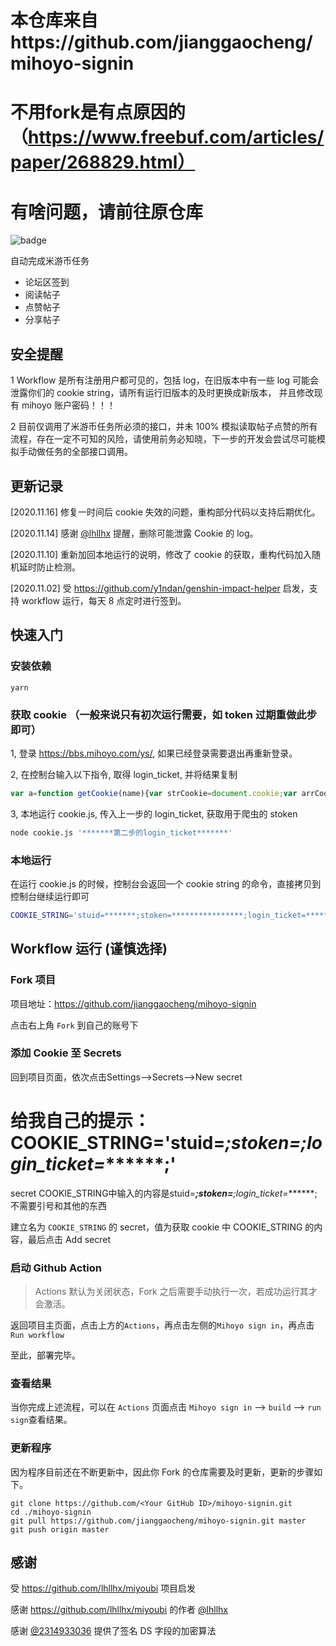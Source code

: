 # 本仓库来自https://github.com/jianggaocheng/mihoyo-signin
# 不用fork是有点原因的（https://www.freebuf.com/articles/paper/268829.html）
# 有啥问题，请前往原仓库

![badge](https://github.com/jianggaocheng/mihoyo-signin/workflows/Mihoyo%20SignIn/badge.svg)

自动完成米游币任务
- 论坛区签到
- 阅读帖子
- 点赞帖子
- 分享帖子

## 安全提醒  
1 Workflow 是所有注册用户都可见的，包括 log，在旧版本中有一些 log 可能会泄露你们的 cookie string，请所有运行旧版本的及时更换成新版本，
并且修改现有 mihoyo 账户密码！！！

2 目前仅调用了米游币任务所必须的接口，并未 100% 模拟读取帖子点赞的所有流程，存在一定不可知的风险，请使用前务必知晓，下一步的开发会尝试尽可能模拟手动做任务的全部接口调用。

## 更新记录 
[2020.11.16] 修复一时间后 cookie 失效的问题，重构部分代码以支持后期优化。

[2020.11.14] 感谢 [@lhllhx](https://github.com/lhllhx) 提醒，删除可能泄露 Cookie 的 log。

[2020.11.10] 重新加回本地运行的说明，修改了 cookie 的获取，重构代码加入随机延时防止检测。

[2020.11.02] 受 https://github.com/y1ndan/genshin-impact-helper 启发，支持 workflow 运行，每天 8 点定时进行签到。

## 快速入门

### 安装依赖
```
yarn
```

### 获取 cookie （一般来说只有初次运行需要，如 token 过期重做此步即可）
1, 登录 https://bbs.mihoyo.com/ys/, 如果已经登录需要退出再重新登录。

2, 在控制台输入以下指令, 取得 login_ticket, 并将结果复制
```javascript
var a=function getCookie(name){var strCookie=document.cookie;var arrCookie=strCookie.split("; ");for(var i=0;i<arrCookie.length;i++){var arr=arrCookie[i].split("=");if(arr[0]==name)return arr[1]}return""};console.log(a("login_ticket"));
```

3, 本地运行 cookie.js, 传入上一步的 login_ticket, 获取用于爬虫的 stoken
```bash
node cookie.js '*******第二步的login_ticket*******'
```

### 本地运行
在运行 cookie.js 的时候，控制台会返回一个 cookie string 的命令，直接拷贝到控制台继续运行即可
```bash
COOKIE_STRING='stuid=*******;stoken=****************;login_ticket=********************;' node index.js
```

## Workflow 运行 (谨慎选择)
### Fork 项目  

项目地址：https://github.com/jianggaocheng/mihoyo-signin  

点击右上角 `Fork` 到自己的账号下

### 添加 Cookie 至 Secrets
回到项目页面，依次点击Settings-->Secrets-->New secret

# 给我自己的提示：COOKIE_STRING='stuid=***;stoken=****;login_ticket=*******;' 

secret COOKIE_STRING中输入的内容是stuid=***;stoken=****;login_ticket=*******;不需要引号和其他的东西

建立名为 `COOKIE_STRING` 的 secret，值为获取 cookie 中 COOKIE_STRING 的内容，最后点击 Add secret

### 启动 Github Action

> Actions 默认为关闭状态，Fork 之后需要手动执行一次，若成功运行其才会激活。

返回项目主页面，点击上方的`Actions`，再点击左侧的`Mihoyo sign in`，再点击`Run workflow`

至此，部署完毕。

### 查看结果

当你完成上述流程，可以在 `Actions` 页面点击 `Mihoyo sign in` --> `build` --> `run sign`查看结果。

### 更新程序

因为程序目前还在不断更新中，因此你 Fork 的仓库需要及时更新，更新的步骤如下。

```
git clone https://github.com/<Your GitHub ID>/mihoyo-signin.git
cd ./mihoyo-signin
git pull https://github.com/jianggaocheng/mihoyo-signin.git master
git push origin master
```

## 感谢
受 https://github.com/lhllhx/miyoubi 项目启发  

感谢 https://github.com/lhllhx/miyoubi 的作者 [@lhllhx](https://github.com/lhllhx)  

感谢 [@2314933036](https://github.com/2314933036) 提供了签名 DS 字段的加密算法  
